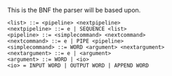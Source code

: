 This is the BNF the parser will be based upon.


```BNF
<list> ::= <pipeline> <nextpipeline>
<nextpipeline> ::= e | SEQUENCE <list>
<pipeline> ::= <simplecommand> <nextcommand>
<nextcommand> ::= e | PIPE <pipeline>
<simplecommand> ::= WORD <argument> <nextargument>
<nextargument> ::= e | <argument>
<argument> ::= WORD | <io>
<io> = INPUT WORD | OUTPUT WORD | APPEND WORD
```
